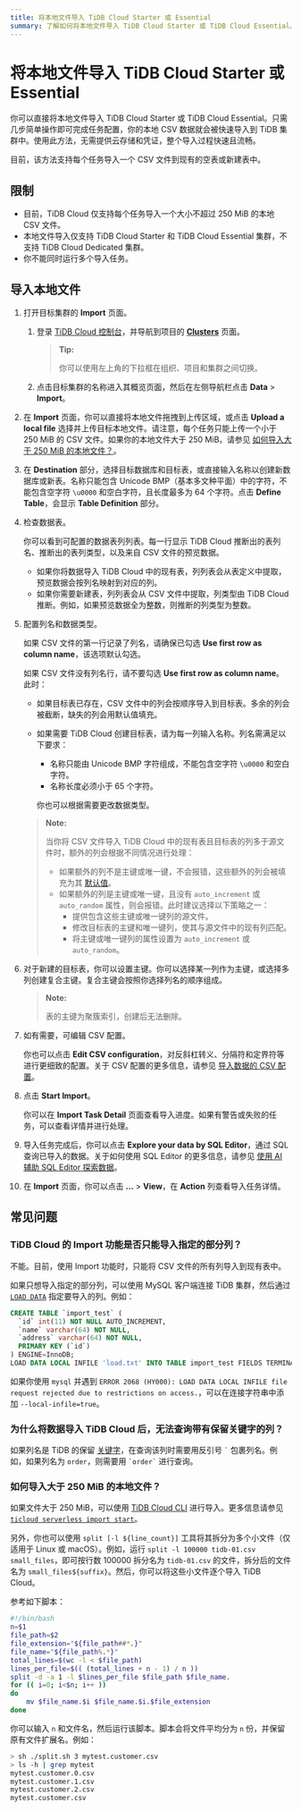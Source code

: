```yaml
---
title: 将本地文件导入 TiDB Cloud Starter 或 Essential
summary: 了解如何将本地文件导入 TiDB Cloud Starter 或 TiDB Cloud Essential。
---
```


# 将本地文件导入 TiDB Cloud Starter 或 Essential

你可以直接将本地文件导入 TiDB Cloud Starter 或 TiDB Cloud Essential。只需几步简单操作即可完成任务配置，你的本地 CSV 数据就会被快速导入到 TiDB 集群中。使用此方法，无需提供云存储和凭证，整个导入过程快速且流畅。

目前，该方法支持每个任务导入一个 CSV 文件到现有的空表或新建表中。

## 限制

- 目前，TiDB Cloud 仅支持每个任务导入一个大小不超过 250 MiB 的本地 CSV 文件。
- 本地文件导入仅支持 TiDB Cloud Starter 和 TiDB Cloud Essential 集群，不支持 TiDB Cloud Dedicated 集群。
- 你不能同时运行多个导入任务。

## 导入本地文件

1. 打开目标集群的 **Import** 页面。

    1. 登录 [TiDB Cloud 控制台](https://tidbcloud.com/)，并导航到项目的 [**Clusters**](https://tidbcloud.com/project/clusters) 页面。

        > **Tip:**
        >
        > 你可以使用左上角的下拉框在组织、项目和集群之间切换。

    2. 点击目标集群的名称进入其概览页面，然后在左侧导航栏点击 **Data** > **Import**。

2. 在 **Import** 页面，你可以直接将本地文件拖拽到上传区域，或点击 **Upload a local file** 选择并上传目标本地文件。请注意，每个任务只能上传一个小于 250 MiB 的 CSV 文件。如果你的本地文件大于 250 MiB，请参见 [如何导入大于 250 MiB 的本地文件？](#how-to-import-a-local-file-larger-than-250-mib)。

3. 在 **Destination** 部分，选择目标数据库和目标表，或直接输入名称以创建新数据库或新表。名称只能包含 Unicode BMP（基本多文种平面）中的字符，不能包含空字符 `\u0000` 和空白字符，且长度最多为 64 个字符。点击 **Define Table**，会显示 **Table Definition** 部分。

4. 检查数据表。

    你可以看到可配置的数据表列列表。每一行显示 TiDB Cloud 推断出的表列名、推断出的表列类型，以及来自 CSV 文件的预览数据。

    - 如果你将数据导入 TiDB Cloud 中的现有表，列列表会从表定义中提取，预览数据会按列名映射到对应的列。
    - 如果你需要新建表，列列表会从 CSV 文件中提取，列类型由 TiDB Cloud 推断。例如，如果预览数据全为整数，则推断的列类型为整数。

5. 配置列名和数据类型。

    如果 CSV 文件的第一行记录了列名，请确保已勾选 **Use first row as column name**，该选项默认勾选。

    如果 CSV 文件没有列名行，请不要勾选 **Use first row as column name**。此时：

    - 如果目标表已存在，CSV 文件中的列会按顺序导入到目标表。多余的列会被截断，缺失的列会用默认值填充。
    - 如果需要 TiDB Cloud 创建目标表，请为每一列输入名称。列名需满足以下要求：

        * 名称只能由 Unicode BMP 字符组成，不能包含空字符 `\u0000` 和空白字符。
        * 名称长度必须小于 65 个字符。

        你也可以根据需要更改数据类型。

    > **Note:**
    >
    > 当你将 CSV 文件导入 TiDB Cloud 中的现有表且目标表的列多于源文件时，额外的列会根据不同情况进行处理：
    > - 如果额外的列不是主键或唯一键，不会报错，这些额外的列会被填充为其 [默认值](/data-type-default-values.md)。
    > - 如果额外的列是主键或唯一键，且没有 `auto_increment` 或 `auto_random` 属性，则会报错。此时建议选择以下策略之一：
    >   - 提供包含这些主键或唯一键列的源文件。
    >   - 修改目标表的主键和唯一键列，使其与源文件中的现有列匹配。
    >   - 将主键或唯一键列的属性设置为 `auto_increment` 或 `auto_random`。

6. 对于新建的目标表，你可以设置主键。你可以选择某一列作为主键，或选择多列创建复合主键。复合主键会按照你选择列名的顺序组成。

    > **Note:**
    >
    > 表的主键为聚簇索引，创建后无法删除。

7. 如有需要，可编辑 CSV 配置。

   你也可以点击 **Edit CSV configuration**，对反斜杠转义、分隔符和定界符等进行更细致的配置。关于 CSV 配置的更多信息，请参见 [导入数据的 CSV 配置](/tidb-cloud/csv-config-for-import-data.md)。

8. 点击 **Start Import**。

    你可以在 **Import Task Detail** 页面查看导入进度。如果有警告或失败的任务，可以查看详情并进行处理。

9. 导入任务完成后，你可以点击 **Explore your data by SQL Editor**，通过 SQL 查询已导入的数据。关于如何使用 SQL Editor 的更多信息，请参见 [使用 AI 辅助 SQL Editor 探索数据](/tidb-cloud/explore-data-with-chat2query.md)。

10. 在 **Import** 页面，你可以点击 **...** > **View**，在 **Action** 列查看导入任务详情。

## 常见问题

### TiDB Cloud 的 Import 功能是否只能导入指定的部分列？

不能。目前，使用 Import 功能时，只能将 CSV 文件的所有列导入到现有表中。

如果只想导入指定的部分列，可以使用 MySQL 客户端连接 TiDB 集群，然后通过 [`LOAD DATA`](https://docs.pingcap.com/tidb/stable/sql-statement-load-data) 指定要导入的列。例如：

```sql
CREATE TABLE `import_test` (
  `id` int(11) NOT NULL AUTO_INCREMENT,
  `name` varchar(64) NOT NULL,
  `address` varchar(64) NOT NULL,
  PRIMARY KEY (`id`)
) ENGINE=InnoDB;
LOAD DATA LOCAL INFILE 'load.txt' INTO TABLE import_test FIELDS TERMINATED BY ',' (name, address);
```

如果你使用 `mysql` 并遇到 `ERROR 2068 (HY000): LOAD DATA LOCAL INFILE file request rejected due to restrictions on access.`，可以在连接字符串中添加 `--local-infile=true`。

### 为什么将数据导入 TiDB Cloud 后，无法查询带有保留关键字的列？

如果列名是 TiDB 的保留 [关键字](/keywords.md)，在查询该列时需要用反引号 `` ` `` 包裹列名。例如，如果列名为 `order`，则需要用 `` `order` `` 进行查询。

### 如何导入大于 250 MiB 的本地文件？

如果文件大于 250 MiB，可以使用 [TiDB Cloud CLI](/tidb-cloud/get-started-with-cli.md) 进行导入。更多信息请参见 [`ticloud serverless import start`](/tidb-cloud/ticloud-import-start.md)。

另外，你也可以使用 `split [-l ${line_count}]` 工具将其拆分为多个小文件（仅适用于 Linux 或 macOS）。例如，运行 `split -l 100000 tidb-01.csv small_files`，即可按行数 100000 拆分名为 `tidb-01.csv` 的文件，拆分后的文件名为 `small_files${suffix}`。然后，你可以将这些小文件逐个导入 TiDB Cloud。

参考如下脚本：

```bash
#!/bin/bash
n=$1
file_path=$2
file_extension="${file_path##*.}"
file_name="${file_path%.*}"
total_lines=$(wc -l < $file_path)
lines_per_file=$(( (total_lines + n - 1) / n ))
split -d -a 1 -l $lines_per_file $file_path $file_name.
for (( i=0; i<$n; i++ ))
do
    mv $file_name.$i $file_name.$i.$file_extension
done
```

你可以输入 `n` 和文件名，然后运行该脚本。脚本会将文件平均分为 `n` 份，并保留原有文件扩展名。例如：

```bash
> sh ./split.sh 3 mytest.customer.csv
> ls -h | grep mytest
mytest.customer.0.csv
mytest.customer.1.csv
mytest.customer.2.csv
mytest.customer.csv
```